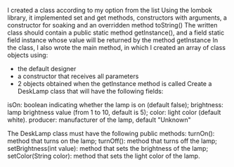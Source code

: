 I created a class according to my option from the list
Using the lombok library, it implemented set and get methods, constructors with arguments, a constructor for soaking and an overridden method toString()
The written class should contain a public static method getInstance(), and a field static field instance whose value will be returned by the method getInstance
In the class, I also wrote the main method, in which I created an array of class objects using:
- the default designer
- a constructor that receives all parameters
- 2 objects obtained when the getInstance method is called
Create a DeskLamp class that will have the following fields:

isOn: boolean indicating whether the lamp is on (default false);
brightness: lamp brightness value (from 1 to 10, default is 5);
color: light color (default white).
producer: manufacturer of the lamp, default "Unknown"

The DeskLamp class must have the following public methods:
turnOn(): method that turns on the lamp;
turnOff(): method that turns off the lamp;
setBrightness(int value): method that sets the brightness of the lamp;
setColor(String color): method that sets the light color of the lamp.
